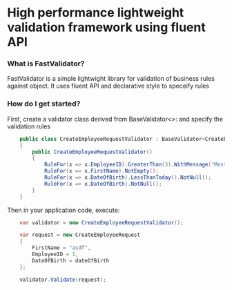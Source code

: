 # High performance lightweight validation framework using fluent API 
### What is FastValidator?

FastValidator is a simple lightwight library for validation of business rules against object.
It uses fluent API and declarative style to speceify rules


### How do I get started?

First, create a validator class derived from BaseValidator<>: and specify the validation rules

```csharp
    public class CreateEmployeeRequestValidator : BaseValidator<CreateEmployeeRequest>
    {
        public CreateEmployeeRequestValidator()
        {
            RuleFor(x => x.EmployeeID).GreaterThan(3).WithMessage("Message");
            RuleFor(x => x.FirstName).NotEmpty();
            RuleFor(x => x.DateOfBirth).LessThanToday().NotNull();
            RuleFor(x => x.DateOfBirth).NotNull();
        }
    }
```

Then in your application code, execute:

```csharp
    var validator = new CreateEmployeeRequestValidator();

    var request = new CreateEmployeeRequest
    {
        FirstName = "asdf",
        EmployeeID = 1,
        DateOfBirth = dateOfBirth
    };

    validator.Validate(request);
```